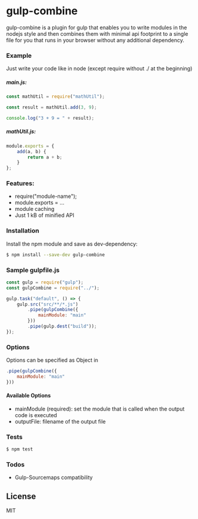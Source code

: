 # gulp-combine

gulp-combine is a plugin for gulp that enables you to write modules in the nodejs style and then combines them with minimal api footprint to a single file for you that runs in your browser without any additional dependency.

### Example
Just write your code like in node (except require without ./ at the beginning)

##### main.js:
```javascript
const mathUtil = require("mathUtil");

const result = mathUtil.add(3, 9);

console.log("3 + 9 = " + result);
```

##### mathUtil.js:
```javascript
module.exports = {
    add(a, b) {
        return a + b;
    }
};
```

### Features:
  - require("module-name");
  - module.exports = ...
  - module caching
  - Just 1 kB of minified API

### Installation

Install the npm module and save as dev-dependency:

```sh
$ npm install --save-dev gulp-combine
```

### Sample gulpfile.js
```javascript
const gulp = require("gulp");
const gulpCombine = require("../");

gulp.task("default", () => {
    gulp.src("src/**/*.js")
        .pipe(gulpCombine({
            mainModule: "main"
        }))
        .pipe(gulp.dest("build"));
});
```

### Options
Options can be specified as Object in 
```javascript
.pipe(gulpCombine({
    mainModule: "main"
}))
```
#### Available Options
* mainModule (required): set the module that is called when the output code is executed
* outputFile: filename of the output file 

### Tests
```sh
$ npm test
```

### Todos

 - Gulp-Sourcemaps compatibility

License
----

MIT
